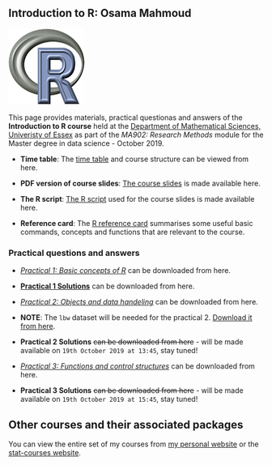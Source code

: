 
<!-- README.md is generated from README.Rmd. Please edit that file -->
Introduction to R: Osama Mahmoud
--------------------------------

<img src="https://raw.githubusercontent.com/statcourses/Intro-R/master/Images/R.png" width = 150 height = 150>

This page provides materials, practical questionas and answers of the **Introduction to R course** held at the <a href="https://www.essex.ac.uk/departments/mathematical-sciences" target="_blank">Department of Mathematical Sciences, Univeristy of Essex</a> as part of the *MA902: Research Methods* module for the Master degree in data science - October 2019.

-   **Time table**: The [time table](https://raw.githubusercontent.com/statcourses/Intro-R/master/Time_table.pdf) and course structure can be viewed from here.

-   **PDF version of course slides**: [The course slides](https://raw.githubusercontent.com/statcourses/Intro-R/master/slides.pdf) is made available here.

-   **The R script**: [The R script](https://raw.githubusercontent.com/statcourses/Intro-R/master/Rscript.R) used for the course slides is made available here.

-   **Reference card**: The [R reference card](https://raw.githubusercontent.com/statcourses/Intro-R/master/Refcard.pdf) summarises some useful basic commands, concepts and functions that are relevant to the course.

### Practical questions and answers

-   [*Practical 1: Basic concepts of R*](https://raw.githubusercontent.com/statcourses/Intro-R/master/Practical_1/Practical_Intro-1.pdf) can be downloaded from here.

-   [**Practical 1 Solutions**](https://raw.githubusercontent.com/statcourses/Intro-R/master/Practical_1/Solution_Intro-1.pdf) can be downloaded from here.

-   [*Practical 2: Objects and data handeling*](https://raw.githubusercontent.com/statcourses/Intro-R/master/Practical_2/Practical_Intro-2.pdf) can be downloaded from here.

-   **NOTE**: The `lbw` dataset will be needed for the practical 2. [Download it from here](https://raw.githubusercontent.com/statcourses/Intro-R/master/Practical_2/lbw.csv).

-   **Practical 2 Solutions** ~~can be downloaded from here~~ - will be made available on `19th October 2019 at 13:45`, stay tuned!

-   [*Practical 3: Functions and control structures*](https://raw.githubusercontent.com/statcourses/Intro-R/master/Practical_3/Practical_Intro-3.pdf) can be downloaded from here.

-   **Practical 3 Solutions** ~~can be downloaded from here~~ - will be made available on `19th October 2019 at 15:45`, stay tuned!

Other courses and their associated packages
-------------------------------------------

You can view the entire set of my courses from [my personal website](http://osmahmoud.com/R-courses/) or the [stat-courses website](https://statcourses.github.io/).
